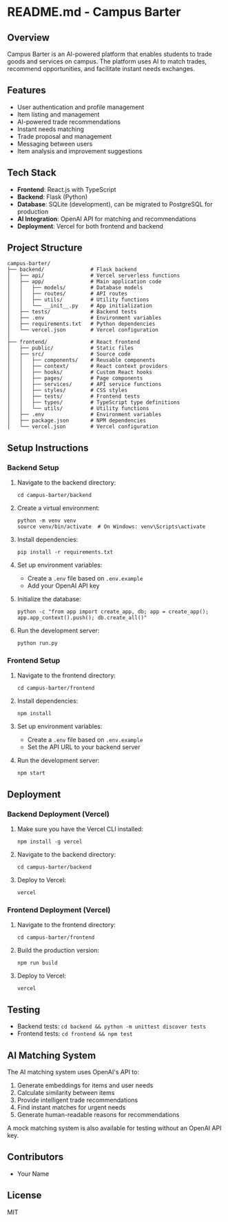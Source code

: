 # README.md - Campus Barter

## Overview
Campus Barter is an AI-powered platform that enables students to trade goods and services on campus. The platform uses AI to match trades, recommend opportunities, and facilitate instant needs exchanges.

## Features
- User authentication and profile management
- Item listing and management
- AI-powered trade recommendations
- Instant needs matching
- Trade proposal and management
- Messaging between users
- Item analysis and improvement suggestions

## Tech Stack
- **Frontend**: React.js with TypeScript
- **Backend**: Flask (Python)
- **Database**: SQLite (development), can be migrated to PostgreSQL for production
- **AI Integration**: OpenAI API for matching and recommendations
- **Deployment**: Vercel for both frontend and backend

## Project Structure
```
campus-barter/
├── backend/               # Flask backend
│   ├── api/               # Vercel serverless functions
│   ├── app/               # Main application code
│   │   ├── models/        # Database models
│   │   ├── routes/        # API routes
│   │   ├── utils/         # Utility functions
│   │   └── __init__.py    # App initialization
│   ├── tests/             # Backend tests
│   ├── .env               # Environment variables
│   ├── requirements.txt   # Python dependencies
│   └── vercel.json        # Vercel configuration
│
├── frontend/              # React frontend
│   ├── public/            # Static files
│   ├── src/               # Source code
│   │   ├── components/    # Reusable components
│   │   ├── context/       # React context providers
│   │   ├── hooks/         # Custom React hooks
│   │   ├── pages/         # Page components
│   │   ├── services/      # API service functions
│   │   ├── styles/        # CSS styles
│   │   ├── tests/         # Frontend tests
│   │   ├── types/         # TypeScript type definitions
│   │   └── utils/         # Utility functions
│   ├── .env               # Environment variables
│   ├── package.json       # NPM dependencies
│   └── vercel.json        # Vercel configuration
```

## Setup Instructions

### Backend Setup
1. Navigate to the backend directory:
   ```
   cd campus-barter/backend
   ```

2. Create a virtual environment:
   ```
   python -m venv venv
   source venv/bin/activate  # On Windows: venv\Scripts\activate
   ```

3. Install dependencies:
   ```
   pip install -r requirements.txt
   ```

4. Set up environment variables:
   - Create a `.env` file based on `.env.example`
   - Add your OpenAI API key

5. Initialize the database:
   ```
   python -c "from app import create_app, db; app = create_app(); app.app_context().push(); db.create_all()"
   ```

6. Run the development server:
   ```
   python run.py
   ```

### Frontend Setup
1. Navigate to the frontend directory:
   ```
   cd campus-barter/frontend
   ```

2. Install dependencies:
   ```
   npm install
   ```

3. Set up environment variables:
   - Create a `.env` file based on `.env.example`
   - Set the API URL to your backend server

4. Run the development server:
   ```
   npm start
   ```

## Deployment

### Backend Deployment (Vercel)
1. Make sure you have the Vercel CLI installed:
   ```
   npm install -g vercel
   ```

2. Navigate to the backend directory:
   ```
   cd campus-barter/backend
   ```

3. Deploy to Vercel:
   ```
   vercel
   ```

### Frontend Deployment (Vercel)
1. Navigate to the frontend directory:
   ```
   cd campus-barter/frontend
   ```

2. Build the production version:
   ```
   npm run build
   ```

3. Deploy to Vercel:
   ```
   vercel
   ```

## Testing
- Backend tests: `cd backend && python -m unittest discover tests`
- Frontend tests: `cd frontend && npm test`

## AI Matching System
The AI matching system uses OpenAI's API to:
1. Generate embeddings for items and user needs
2. Calculate similarity between items
3. Provide intelligent trade recommendations
4. Find instant matches for urgent needs
5. Generate human-readable reasons for recommendations

A mock matching system is also available for testing without an OpenAI API key.

## Contributors
- Your Name

## License
MIT
